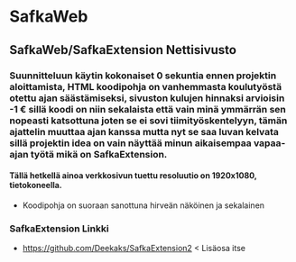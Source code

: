 # SafkaWeb
## SafkaWeb/SafkaExtension Nettisivusto
### Suunnitteluun käytin kokonaiset 0 sekuntia ennen projektin aloittamista,  HTML koodipohja on vanhemmasta koulutyöstä otettu ajan säästämiseksi, sivuston kulujen hinnaksi arvioisin -1 € sillä koodi on niin sekalaista että vain minä ymmärrän sen nopeasti katsottuna joten se ei sovi tiimityöskentelyyn, tämän ajattelin muuttaa ajan kanssa mutta nyt se saa luvan kelvata sillä projektin idea on vain näyttää minun aikaisempaa vapaa-ajan työtä mikä on SafkaExtension.




#### Tällä hetkellä ainoa verkkosivun tuettu resoluutio on 1920x1080, tietokoneella.
- Koodipohja on suoraan sanottuna hirveän näköinen ja sekalainen



### SafkaExtension Linkki
- https://github.com/Deekaks/SafkaExtension2 < Lisäosa itse
